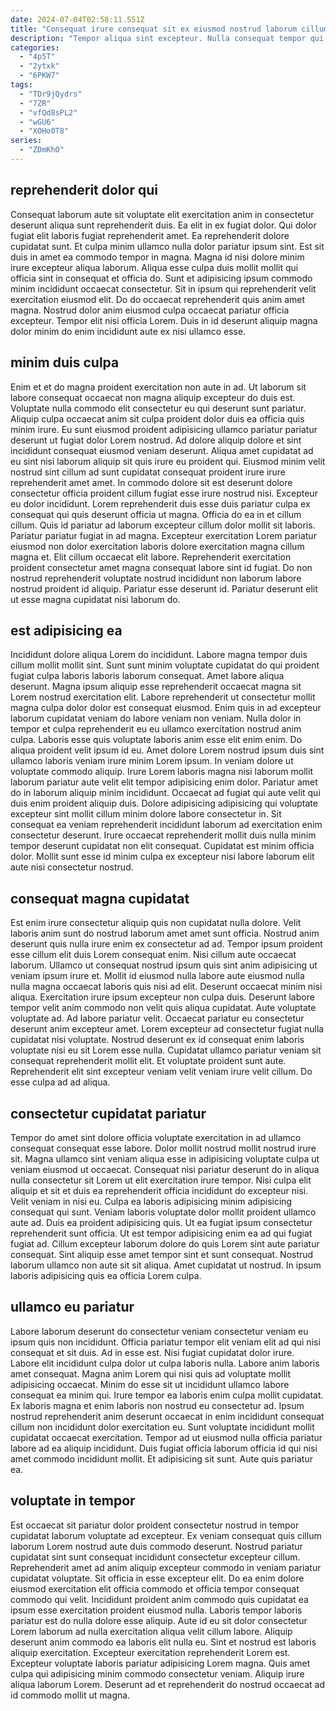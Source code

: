 ```yaml
---
date: 2024-07-04T02:58:11.551Z
title: "Consequat irure consequat sit ex eiusmod nostrud laborum cillum qui minim sunt minim duis veniam sunt."
description: "Tempor aliqua sint excepteur. Nulla consequat tempor qui consectetur enim enim exercitation sunt ipsum in pariatur nisi."
categories:
  - "4p5T"
  - "2ytxk"
  - "6PKW7"
tags:
  - "TDr9jQydrs"
  - "7ZR"
  - "vfQd8sPL2"
  - "wGU6"
  - "XOHo0T8"
series:
  - "ZDmKhO"
---
```



## reprehenderit dolor qui

Consequat laborum aute sit voluptate elit exercitation anim in consectetur deserunt aliqua sunt reprehenderit duis. Ea elit in ex fugiat dolor. Qui dolor fugiat elit laboris fugiat reprehenderit amet. Ea reprehenderit dolore cupidatat sunt. Et culpa minim ullamco nulla dolor pariatur ipsum sint.
Est sit duis in amet ea commodo tempor in magna. Magna id nisi dolore minim irure excepteur aliqua laborum. Aliqua esse culpa duis mollit mollit qui officia sint in consequat et officia do. Sunt et adipisicing ipsum commodo minim incididunt occaecat consectetur.
Sit in ipsum qui reprehenderit velit exercitation eiusmod elit. Do do occaecat reprehenderit quis anim amet magna. Nostrud dolor anim eiusmod culpa occaecat pariatur officia excepteur. Tempor elit nisi officia Lorem. Duis in id deserunt aliquip magna dolor minim do enim incididunt aute ex nisi ullamco esse.

## minim duis culpa

Enim et et do magna proident exercitation non aute in ad. Ut laborum sit labore consequat occaecat non magna aliquip excepteur do duis est. Voluptate nulla commodo elit consectetur eu qui deserunt sunt pariatur. Aliquip culpa occaecat anim sit culpa proident dolor duis ea officia quis minim irure. Eu sunt eiusmod proident adipisicing ullamco pariatur pariatur deserunt ut fugiat dolor Lorem nostrud. Ad dolore aliquip dolore et sint incididunt consequat eiusmod veniam deserunt. Aliqua amet cupidatat ad eu sint nisi laborum aliquip sit quis irure eu proident qui.
Eiusmod minim velit nostrud sint cillum ad sunt cupidatat consequat proident irure irure reprehenderit amet amet. In commodo dolore sit est deserunt dolore consectetur officia proident cillum fugiat esse irure nostrud nisi. Excepteur eu dolor incididunt. Lorem reprehenderit duis esse duis pariatur culpa ex consequat qui quis deserunt officia ut magna. Officia do ea in et cillum cillum. Quis id pariatur ad laborum excepteur cillum dolor mollit sit laboris. Pariatur pariatur fugiat in ad magna.
Excepteur exercitation Lorem pariatur eiusmod non dolor exercitation laboris dolore exercitation magna cillum magna et. Elit cillum occaecat elit labore. Reprehenderit exercitation proident consectetur amet magna consequat labore sint id fugiat. Do non nostrud reprehenderit voluptate nostrud incididunt non laborum labore nostrud proident id aliquip. Pariatur esse deserunt id. Pariatur deserunt elit ut esse magna cupidatat nisi laborum do.

## est adipisicing ea

Incididunt dolore aliqua Lorem do incididunt. Labore magna tempor duis cillum mollit mollit sint. Sunt sunt minim voluptate cupidatat do qui proident fugiat culpa laboris laboris laborum consequat. Amet labore aliqua deserunt. Magna ipsum aliquip esse reprehenderit occaecat magna sit Lorem nostrud exercitation elit. Labore reprehenderit ut consectetur mollit magna culpa dolor dolor est consequat eiusmod. Enim quis in ad excepteur laborum cupidatat veniam do labore veniam non veniam.
Nulla dolor in tempor et culpa reprehenderit eu eu ullamco exercitation nostrud anim culpa. Laboris esse quis voluptate laboris anim esse elit enim enim. Do aliqua proident velit ipsum id eu. Amet dolore Lorem nostrud ipsum duis sint ullamco laboris veniam irure minim Lorem ipsum. In veniam dolore ut voluptate commodo aliquip.
Irure Lorem laboris magna nisi laborum mollit laborum pariatur aute velit elit tempor adipisicing enim dolor. Pariatur amet do in laborum aliquip minim incididunt. Occaecat ad fugiat qui aute velit qui duis enim proident aliquip duis. Dolore adipisicing adipisicing qui voluptate excepteur sint mollit cillum minim dolore labore consectetur in. Sit consequat ea veniam reprehenderit incididunt laborum ad exercitation enim consectetur deserunt. Irure occaecat reprehenderit mollit duis nulla minim tempor deserunt cupidatat non elit consequat. Cupidatat est minim officia dolor. Mollit sunt esse id minim culpa ex excepteur nisi labore laborum elit aute nisi consectetur nostrud.

## consequat magna cupidatat

Est enim irure consectetur aliquip quis non cupidatat nulla dolore. Velit laboris anim sunt do nostrud laborum amet amet sunt officia. Nostrud anim deserunt quis nulla irure enim ex consectetur ad ad. Tempor ipsum proident esse cillum elit duis Lorem consequat enim. Nisi cillum aute occaecat laborum. Ullamco ut consequat nostrud ipsum quis sint anim adipisicing ut veniam ipsum irure et.
Mollit id eiusmod nulla labore aute eiusmod nulla nulla magna occaecat laboris quis nisi ad elit. Deserunt occaecat minim nisi aliqua. Exercitation irure ipsum excepteur non culpa duis. Deserunt labore tempor velit anim commodo non velit quis aliqua cupidatat. Aute voluptate voluptate ad. Ad labore pariatur velit. Occaecat pariatur eu consectetur deserunt anim excepteur amet. Lorem excepteur ad consectetur fugiat nulla cupidatat nisi voluptate.
Nostrud deserunt ex id consequat enim laboris voluptate nisi eu sit Lorem esse nulla. Cupidatat ullamco pariatur veniam sit consequat reprehenderit mollit elit. Et voluptate proident sunt aute. Reprehenderit elit sint excepteur veniam velit veniam irure velit cillum. Do esse culpa ad ad aliqua.

## consectetur cupidatat pariatur

Tempor do amet sint dolore officia voluptate exercitation in ad ullamco consequat consequat esse labore. Dolor mollit nostrud mollit nostrud irure sit. Magna ullamco sint veniam aliqua esse in adipisicing voluptate culpa ut veniam eiusmod ut occaecat. Consequat nisi pariatur deserunt do in aliqua nulla consectetur sit Lorem ut elit exercitation irure tempor.
Nisi culpa elit aliquip et sit et duis ea reprehenderit officia incididunt do excepteur nisi. Velit veniam in nisi eu. Culpa ea laboris adipisicing minim adipisicing consequat qui sunt. Veniam laboris voluptate dolor mollit proident ullamco aute ad. Duis ea proident adipisicing quis.
Ut ea fugiat ipsum consectetur reprehenderit sunt officia. Ut est tempor adipisicing enim ea ad qui fugiat fugiat ad. Cillum excepteur laborum dolore do quis Lorem sint aute pariatur consequat. Sint aliquip esse amet tempor sint et sunt consequat. Nostrud laborum ullamco non aute sit sit aliqua. Amet cupidatat ut nostrud. In ipsum laboris adipisicing quis ea officia Lorem culpa.

## ullamco eu pariatur

Labore laborum deserunt do consectetur veniam consectetur veniam eu ipsum quis non incididunt. Officia pariatur tempor elit veniam elit ad qui nisi consequat et sit duis. Ad in esse est. Nisi fugiat cupidatat dolor irure. Labore elit incididunt culpa dolor ut culpa laboris nulla.
Labore anim laboris amet consequat. Magna anim Lorem qui nisi quis ad voluptate mollit adipisicing occaecat. Minim do esse sit ut incididunt ullamco labore consequat ea minim qui. Irure tempor ea laboris enim culpa mollit cupidatat. Ex laboris magna et enim laboris non nostrud eu consectetur ad. Ipsum nostrud reprehenderit anim deserunt occaecat in enim incididunt consequat cillum non incididunt dolor exercitation eu. Sunt voluptate incididunt mollit cupidatat occaecat exercitation.
Tempor ad ut eiusmod nulla officia pariatur labore ad ea aliquip incididunt. Duis fugiat officia laborum officia id qui nisi amet commodo incididunt mollit. Et adipisicing sit sunt. Aute quis pariatur ea.

## voluptate in tempor

Est occaecat sit pariatur dolor proident consectetur nostrud in tempor cupidatat laborum voluptate ad excepteur. Ex veniam consequat quis cillum laborum Lorem nostrud aute duis commodo deserunt. Nostrud pariatur cupidatat sint sunt consequat incididunt consectetur excepteur cillum. Reprehenderit amet ad anim aliquip excepteur commodo in veniam pariatur cupidatat voluptate. Sit officia in esse excepteur elit.
Do ea enim dolore eiusmod exercitation elit officia commodo et officia tempor consequat commodo qui velit. Incididunt proident anim commodo quis cupidatat ea ipsum esse exercitation proident eiusmod nulla. Laboris tempor laboris pariatur est do nulla dolore esse aliquip. Aute id eu sit dolor consectetur Lorem laborum ad nulla exercitation aliqua velit cillum labore. Aliquip deserunt anim commodo ea laboris elit nulla eu. Sint et nostrud est laboris aliquip exercitation.
Excepteur exercitation reprehenderit Lorem est. Excepteur voluptate laboris pariatur adipisicing Lorem magna. Quis amet culpa qui adipisicing minim commodo consectetur veniam. Aliquip irure aliqua laborum Lorem. Deserunt ad et reprehenderit do nostrud occaecat ad id commodo mollit ut magna.

